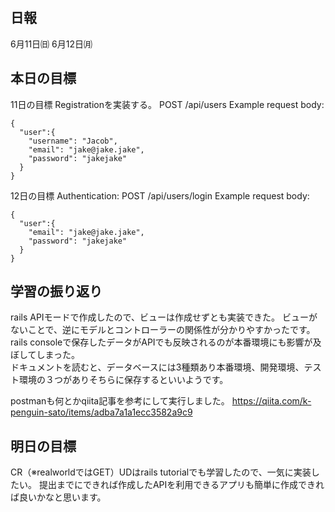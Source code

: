 ## 日報
6月11日㈰
6月12日㈪

## 本日の目標
11日の目標
Registrationを実装する。
POST /api/users
Example request body:
```
{
  "user":{
    "username": "Jacob",
    "email": "jake@jake.jake",
    "password": "jakejake"
  }
}
```
12日の目標
Authentication:
POST /api/users/login
Example request body:
```
{
  "user":{
    "email": "jake@jake.jake",
    "password": "jakejake"
  }
}
```

## 学習の振り返り
rails APIモードで作成したので、ビューは作成せずとも実装できた。
ビューがないことで、逆にモデルとコントローラーの関係性が分かりやすかったです。<br>
rails consoleで保存したデータがAPIでも反映されるのが本番環境にも影響が及ぼしてしまった。<br>
ドキュメントを読むと、データベースには3種類あり本番環境、開発環境、テスト環境の３つがありそちらに保存するといいようです。

postmanも何とかqiita記事を参考にして実行しました。
https://qiita.com/k-penguin-sato/items/adba7a1a1ecc3582a9c9

## 明日の目標
CR（※realworldではGET）UDはrails tutorialでも学習したので、一気に実装したい。
提出までにできれば作成したAPIを利用できるアプリも簡単に作成できれば良いかなと思います。
